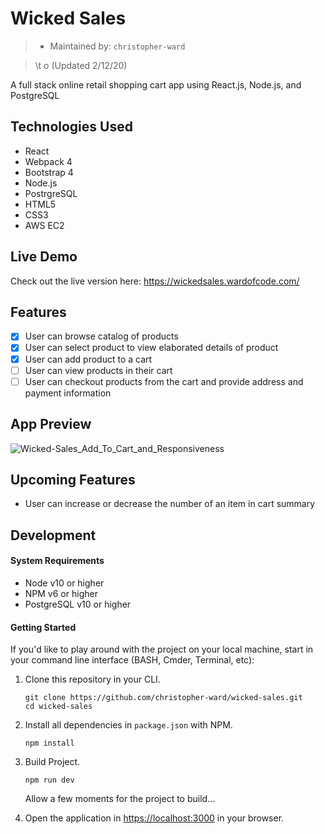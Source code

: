 # Wicked Sales
> - Maintained by: `christopher-ward`

> \t o (Updated 2/12/20)

A full stack online retail shopping cart app using React.js, Node.js, and PostgreSQL
## Technologies Used
- React
- Webpack 4
- Bootstrap 4
- Node.js
- PostrgreSQL
- HTML5
- CSS3
- AWS EC2

## Live Demo
Check out the live version here: <https://wickedsales.wardofcode.com/>

## Features
- [x] User can browse catalog of products
- [x] User can select product to view elaborated details of product
- [x] User can add product to a cart
- [ ] User can view products in their cart
- [ ] User can checkout products from the cart and provide address and payment information

## App Preview
![Wicked-Sales_Add_To_Cart_and_Responsiveness](1_Add_To_Cart_and_Responsiveness.gif)

## Upcoming Features 
- User can increase or decrease the number of an item in cart summary

## Development

#### System Requirements
- Node v10 or higher
- NPM v6 or higher
- PostgreSQL v10 or higher

#### Getting Started
If you'd like to play around with the project on your local machine, start in your command line interface (BASH, Cmder, Terminal, etc):

1. Clone this repository in your CLI.
    ```linux
    git clone https://github.com/christopher-ward/wicked-sales.git
    cd wicked-sales
    ```
1. Install all dependencies in `package.json` with NPM.
    ```shell
    npm install
    ```
1. Build Project.
    ```shell
    npm run dev
    ```
    Allow a few moments for the project to build...
    
1. Open the application in [https://localhost:3000](https://localhost:3000) in your browser.
    
